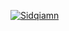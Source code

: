 [![Sidqiamn](https://circleci.com/gh/Sidqiamn/submisiAkhirExpert2.svg?style=svg)](https://circleci.com/gh/Sidqiamn/submisiAkhirExpert2)
